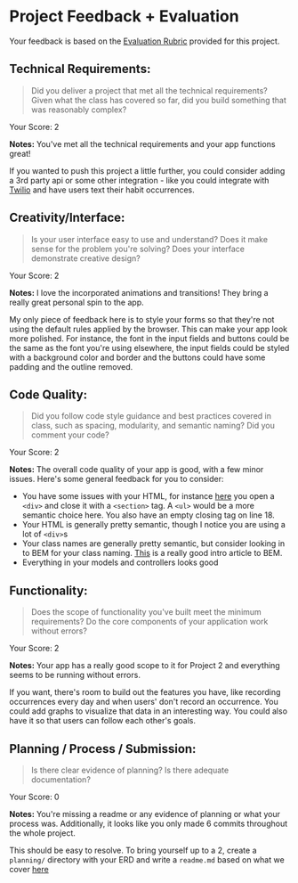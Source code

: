 # Project Feedback + Evaluation

Your feedback is based on the [Evaluation Rubric](https://git.generalassemb.ly/ga-wdi-exercises/project2/blob/master/evaluation.md) provided for this project.

## Technical Requirements:

> Did you deliver a project that met all the technical requirements? Given what the class has covered so far, did you build something that was reasonably complex?

Your Score: 2

**Notes:**
You've met all the technical requirements and your app functions great!

If you wanted to push this project a little further, you could consider adding a 3rd party api or some other integration - like you could integrate with [Twilio](https://www.twilio.com/) and have users text their habit occurrences.

## Creativity/Interface:

> Is your user interface easy to use and understand? Does it make sense for the problem you're solving? Does your interface demonstrate creative design?

Your Score: 2

**Notes:**
I love the incorporated animations and transitions! They bring a really great personal spin to the app.

My only piece of feedback here is to style your forms so that they're not using the default rules applied by the browser. This can make your app look more polished. For instance, the font in the input fields and buttons could be the same as the font you're using elsewhere, the input fields could be styled with a background color and border and the buttons could have some padding and the outline removed.

## Code Quality:

> Did you follow code style guidance and best practices covered in class, such as spacing, modularity, and semantic naming? Did you comment your code?

Your Score: 2

**Notes:**
The overall code quality of your app is good, with a few minor issues. Here's some general feedback for you to consider:
* You have some issues with your HTML, for instance [here](https://github.com/antebozic/habit_tracker/blob/master/app/views/habits/show.html.erb#L14-L21) you open a `<div>` and close it with a `<section>` tag. A `<ul>` would be a more semantic choice here. You also have an empty closing tag on line 18.
* Your HTML is generally pretty semantic, though I notice you are using a lot of `<div>`s
* Your class names are generally pretty semantic, but consider looking in to BEM for your class naming. [This](https://csswizardry.com/2013/01/mindbemding-getting-your-head-round-bem-syntax/) is a really good intro article to BEM.
* Everything in your models and controllers looks good

## Functionality:

> Does the scope of functionality you've built meet the minimum requirements? Do the core components of your application work without errors?

Your Score: 2

**Notes:**
Your app has a really good scope to it for Project 2 and everything seems to be running without errors.

If you want, there's room to build out the features you have, like recording occurrences every day and when users' don't record an occurrence. You could add graphs to visualize that data in an interesting way. You could also have it so that users can follow each other's goals.

## Planning / Process / Submission:

> Is there clear evidence of planning? Is there adequate documentation?

Your Score: 0

**Notes:**
You're missing a readme or any evidence of planning or what your process was. Additionally, it looks like you only made 6 commits throughout the whole project.

This should be easy to resolve. To bring yourself up to a 2, create a `planning/` directory with your ERD and write a `readme.md` based on what we cover [here](https://git.generalassemb.ly/ga-wdi-lessons/documentation-markdown)









